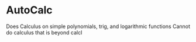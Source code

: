 # AutoCalc
Does Calculus on simple polynomials, trig, and logarithmic functions
Cannot do calculus that is beyond calcI
